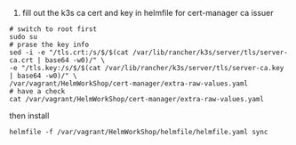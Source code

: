 1. fill out the k3s ca cert and key in helmfile for cert-manager ca issuer
```shell
# switch to root first
sudo su
# prase the key info
sed -i -e "/tls.crt:/s/$/$(cat /var/lib/rancher/k3s/server/tls/server-ca.crt | base64 -w0)/" \
-e "/tls.key:/s/$/$(cat /var/lib/rancher/k3s/server/tls/server-ca.key | base64 -w0)/" \
/var/vagrant/HelmWorkShop/cert-manager/extra-raw-values.yaml
# have a check
cat /var/vagrant/HelmWorkShop/cert-manager/extra-raw-values.yaml
```

then install
```
helmfile -f /var/vagrant/HelmWorkShop/helmfile/helmfile.yaml sync
```
